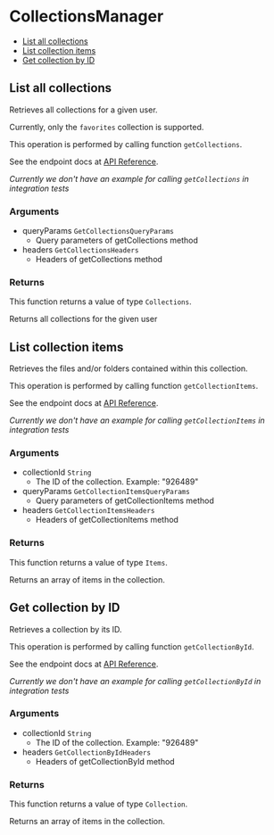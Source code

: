 # CollectionsManager


- [List all collections](#list-all-collections)
- [List collection items](#list-collection-items)
- [Get collection by ID](#get-collection-by-id)

## List all collections

Retrieves all collections for a given user.

Currently, only the `favorites` collection
is supported.

This operation is performed by calling function `getCollections`.

See the endpoint docs at
[API Reference](https://developer.box.com/reference/get-collections/).

*Currently we don't have an example for calling `getCollections` in integration tests*

### Arguments

- queryParams `GetCollectionsQueryParams`
  - Query parameters of getCollections method
- headers `GetCollectionsHeaders`
  - Headers of getCollections method


### Returns

This function returns a value of type `Collections`.

Returns all collections for the given user


## List collection items

Retrieves the files and/or folders contained within
this collection.

This operation is performed by calling function `getCollectionItems`.

See the endpoint docs at
[API Reference](https://developer.box.com/reference/get-collections-id-items/).

*Currently we don't have an example for calling `getCollectionItems` in integration tests*

### Arguments

- collectionId `String`
  - The ID of the collection. Example: "926489"
- queryParams `GetCollectionItemsQueryParams`
  - Query parameters of getCollectionItems method
- headers `GetCollectionItemsHeaders`
  - Headers of getCollectionItems method


### Returns

This function returns a value of type `Items`.

Returns an array of items in the collection.


## Get collection by ID

Retrieves a collection by its ID.

This operation is performed by calling function `getCollectionById`.

See the endpoint docs at
[API Reference](https://developer.box.com/reference/get-collections-id/).

*Currently we don't have an example for calling `getCollectionById` in integration tests*

### Arguments

- collectionId `String`
  - The ID of the collection. Example: "926489"
- headers `GetCollectionByIdHeaders`
  - Headers of getCollectionById method


### Returns

This function returns a value of type `Collection`.

Returns an array of items in the collection.


